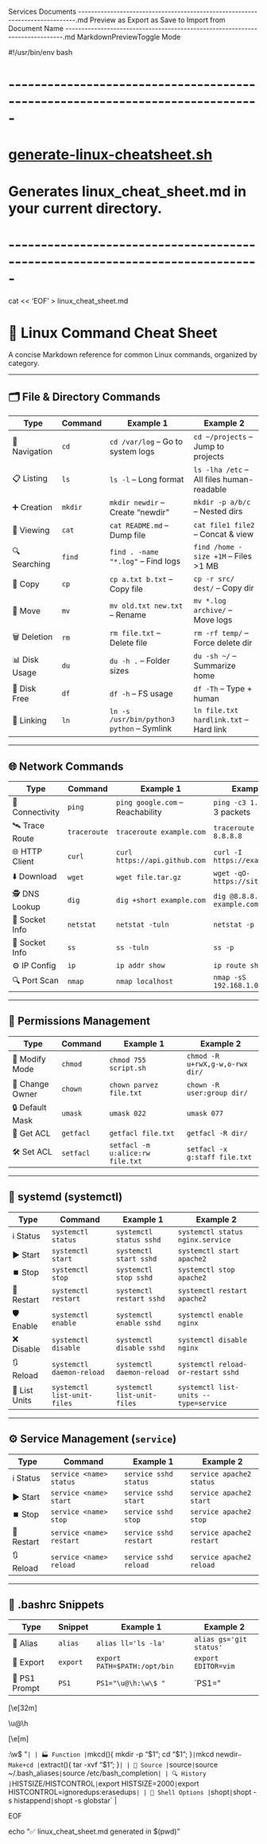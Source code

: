 Services
Documents
-----------------------------------------------------------------------------.md
Preview as 
Export as 
Save to 
Import from 
Document Name
-----------------------------------------------------------------------------.md
MarkdownPreviewToggle Mode
  
<p class="has-line-data" data-line-start="0" data-line-end="1">#!/usr/bin/env bash</p>
<h1 class="code-line" data-line-start=1 data-line-end=2 ><a id="_1"></a>-----------------------------------------------------------------------------</h1>
<h1 class="code-line" data-line-start=2 data-line-end=3 ><a id="generatelinuxcheatsheetsh_2"></a><a href="http://generate-linux-cheatsheet.sh">generate-linux-cheatsheet.sh</a></h1>
<h1 class="code-line" data-line-start=3 data-line-end=4 ><a id="Generates_linux_cheat_sheetmd_in_your_current_directory_3"></a>Generates linux_cheat_sheet.md in your current directory.</h1>
<h1 class="code-line" data-line-start=4 data-line-end=5 ><a id="_4"></a>-----------------------------------------------------------------------------</h1>
<p class="has-line-data" data-line-start="6" data-line-end="7">cat &lt;&lt; ‘EOF’ &gt; linux_cheat_sheet.md</p>
<h1 class="code-line" data-line-start=7 data-line-end=8 ><a id="_Linux_Command_Cheat_Sheet_7"></a>🐧 Linux Command Cheat Sheet</h1>
<p class="has-line-data" data-line-start="9" data-line-end="10">A concise Markdown reference for common Linux commands, organized by category.</p>
<hr>
<h2 class="code-line" data-line-start=13 data-line-end=14 ><a id="_File__Directory_Commands_13"></a>🗂️ File &amp; Directory Commands</h2>
<table class="table table-striped table-bordered">
<thead>
<tr>
<th>Type</th>
<th>Command</th>
<th>Example 1</th>
<th>Example 2</th>
</tr>
</thead>
<tbody>
<tr>
<td>📂 Navigation</td>
<td><code>cd</code></td>
<td><code>cd /var/log</code> – Go to system logs</td>
<td><code>cd ~/projects</code> – Jump to projects</td>
</tr>
<tr>
<td>📋 Listing</td>
<td><code>ls</code></td>
<td><code>ls -l</code> – Long format</td>
<td><code>ls -lha /etc</code> – All files human-readable</td>
</tr>
<tr>
<td>➕ Creation</td>
<td><code>mkdir</code></td>
<td><code>mkdir newdir</code> – Create “newdir”</td>
<td><code>mkdir -p a/b/c</code> – Nested dirs</td>
</tr>
<tr>
<td>📝 Viewing</td>
<td><code>cat</code></td>
<td><code>cat README.md</code> – Dump file</td>
<td><code>cat file1 file2</code> – Concat &amp; view</td>
</tr>
<tr>
<td>🔍 Searching</td>
<td><code>find</code></td>
<td><code>find . -name &quot;*.log&quot;</code> – Find logs</td>
<td><code>find /home -size +1M</code> – Files &gt;1 MB</td>
</tr>
<tr>
<td>📄 Copy</td>
<td><code>cp</code></td>
<td><code>cp a.txt b.txt</code> – Copy file</td>
<td><code>cp -r src/ dest/</code> – Copy dir</td>
</tr>
<tr>
<td>🚚 Move</td>
<td><code>mv</code></td>
<td><code>mv old.txt new.txt</code> – Rename</td>
<td><code>mv *.log archive/</code> – Move logs</td>
</tr>
<tr>
<td>🗑️ Deletion</td>
<td><code>rm</code></td>
<td><code>rm file.txt</code> – Delete file</td>
<td><code>rm -rf temp/</code> – Force delete dir</td>
</tr>
<tr>
<td>📊 Disk Usage</td>
<td><code>du</code></td>
<td><code>du -h .</code> – Folder sizes</td>
<td><code>du -sh ~/</code> – Summarize home</td>
</tr>
<tr>
<td>💾 Disk Free</td>
<td><code>df</code></td>
<td><code>df -h</code> – FS usage</td>
<td><code>df -Th</code> – Type + human</td>
</tr>
<tr>
<td>🔗 Linking</td>
<td><code>ln</code></td>
<td><code>ln -s /usr/bin/python3 python</code> – Symlink</td>
<td><code>ln file.txt hardlink.txt</code> – Hard link</td>
</tr>
</tbody>
</table>
<hr>
<h2 class="code-line" data-line-start=31 data-line-end=32 ><a id="_Network_Commands_31"></a>🌐 Network Commands</h2>
<table class="table table-striped table-bordered">
<thead>
<tr>
<th>Type</th>
<th>Command</th>
<th>Example 1</th>
<th>Example 2</th>
</tr>
</thead>
<tbody>
<tr>
<td>📶 Connectivity</td>
<td><code>ping</code></td>
<td><code>ping google.com</code> – Reachability</td>
<td><code>ping -c3 1.1.1.1</code> – 3 packets</td>
</tr>
<tr>
<td>🛰️ Trace Route</td>
<td><code>traceroute</code></td>
<td><code>traceroute example.com</code></td>
<td><code>traceroute -n 8.8.8.8</code></td>
</tr>
<tr>
<td>🌐 HTTP Client</td>
<td><code>curl</code></td>
<td><code>curl https://api.github.com</code></td>
<td><code>curl -I https://example.com</code></td>
</tr>
<tr>
<td>⬇️ Download</td>
<td><code>wget</code></td>
<td><code>wget file.tar.gz</code></td>
<td><code>wget -qO- https://site.com</code></td>
</tr>
<tr>
<td>🕵️ DNS Lookup</td>
<td><code>dig</code></td>
<td><code>dig +short example.com</code></td>
<td><code>dig @8.8.8.8 example.com</code></td>
</tr>
<tr>
<td>🔌 Socket Info</td>
<td><code>netstat</code></td>
<td><code>netstat -tuln</code></td>
<td><code>netstat -p</code></td>
</tr>
<tr>
<td>🔌 Socket Info</td>
<td><code>ss</code></td>
<td><code>ss -tuln</code></td>
<td><code>ss -p</code></td>
</tr>
<tr>
<td>⚙️ IP Config</td>
<td><code>ip</code></td>
<td><code>ip addr show</code></td>
<td><code>ip route show</code></td>
</tr>
<tr>
<td>🔍 Port Scan</td>
<td><code>nmap</code></td>
<td><code>nmap localhost</code></td>
<td><code>nmap -sS 192.168.1.0/24</code></td>
</tr>
</tbody>
</table>
<hr>
<h2 class="code-line" data-line-start=47 data-line-end=48 ><a id="_Permissions_Management_47"></a>🔐 Permissions Management</h2>
<table class="table table-striped table-bordered">
<thead>
<tr>
<th>Type</th>
<th>Command</th>
<th>Example 1</th>
<th>Example 2</th>
</tr>
</thead>
<tbody>
<tr>
<td>🔑 Modify Mode</td>
<td><code>chmod</code></td>
<td><code>chmod 755 script.sh</code></td>
<td><code>chmod -R u+rwX,g-w,o-rwx dir/</code></td>
</tr>
<tr>
<td>👤 Change Owner</td>
<td><code>chown</code></td>
<td><code>chown parvez file.txt</code></td>
<td><code>chown -R user:group dir/</code></td>
</tr>
<tr>
<td>🔒 Default Mask</td>
<td><code>umask</code></td>
<td><code>umask 022</code></td>
<td><code>umask 077</code></td>
</tr>
<tr>
<td>📜 Get ACL</td>
<td><code>getfacl</code></td>
<td><code>getfacl file.txt</code></td>
<td><code>getfacl -R dir/</code></td>
</tr>
<tr>
<td>🛠️ Set ACL</td>
<td><code>setfacl</code></td>
<td><code>setfacl -m u:alice:rw file.txt</code></td>
<td><code>setfacl -x g:staff file.txt</code></td>
</tr>
</tbody>
</table>
<hr>
<h2 class="code-line" data-line-start=59 data-line-end=60 ><a id="_systemd_systemctl_59"></a>🔧 systemd (systemctl)</h2>
<table class="table table-striped table-bordered">
<thead>
<tr>
<th>Type</th>
<th>Command</th>
<th>Example 1</th>
<th>Example 2</th>
</tr>
</thead>
<tbody>
<tr>
<td>ℹ️ Status</td>
<td><code>systemctl status</code></td>
<td><code>systemctl status sshd</code></td>
<td><code>systemctl status nginx.service</code></td>
</tr>
<tr>
<td>▶️ Start</td>
<td><code>systemctl start</code></td>
<td><code>systemctl start sshd</code></td>
<td><code>systemctl start apache2</code></td>
</tr>
<tr>
<td>⏹️ Stop</td>
<td><code>systemctl stop</code></td>
<td><code>systemctl stop sshd</code></td>
<td><code>systemctl stop apache2</code></td>
</tr>
<tr>
<td>🔄 Restart</td>
<td><code>systemctl restart</code></td>
<td><code>systemctl restart sshd</code></td>
<td><code>systemctl restart apache2</code></td>
</tr>
<tr>
<td>🛡️ Enable</td>
<td><code>systemctl enable</code></td>
<td><code>systemctl enable sshd</code></td>
<td><code>systemctl enable nginx</code></td>
</tr>
<tr>
<td>❌ Disable</td>
<td><code>systemctl disable</code></td>
<td><code>systemctl disable sshd</code></td>
<td><code>systemctl disable nginx</code></td>
</tr>
<tr>
<td>🔃 Reload</td>
<td><code>systemctl daemon-reload</code></td>
<td><code>systemctl daemon-reload</code></td>
<td><code>systemctl reload-or-restart sshd</code></td>
</tr>
<tr>
<td>📜 List Units</td>
<td><code>systemctl list-unit-files</code></td>
<td><code>systemctl list-unit-files</code></td>
<td><code>systemctl list-units --type=service</code></td>
</tr>
</tbody>
</table>
<hr>
<h2 class="code-line" data-line-start=74 data-line-end=75 ><a id="_Service_Management_service_74"></a>⚙️ Service Management (<code>service</code>)</h2>
<table class="table table-striped table-bordered">
<thead>
<tr>
<th>Type</th>
<th>Command</th>
<th>Example 1</th>
<th>Example 2</th>
</tr>
</thead>
<tbody>
<tr>
<td>ℹ️ Status</td>
<td><code>service &lt;name&gt; status</code></td>
<td><code>service sshd status</code></td>
<td><code>service apache2 status</code></td>
</tr>
<tr>
<td>▶️ Start</td>
<td><code>service &lt;name&gt; start</code></td>
<td><code>service sshd start</code></td>
<td><code>service apache2 start</code></td>
</tr>
<tr>
<td>⏹️ Stop</td>
<td><code>service &lt;name&gt; stop</code></td>
<td><code>service sshd stop</code></td>
<td><code>service apache2 stop</code></td>
</tr>
<tr>
<td>🔄 Restart</td>
<td><code>service &lt;name&gt; restart</code></td>
<td><code>service sshd restart</code></td>
<td><code>service apache2 restart</code></td>
</tr>
<tr>
<td>🔃 Reload</td>
<td><code>service &lt;name&gt; reload</code></td>
<td><code>service sshd reload</code></td>
<td><code>service apache2 reload</code></td>
</tr>
</tbody>
</table>
<hr>
<h2 class="code-line" data-line-start=86 data-line-end=87 ><a id="_bashrc_Snippets_86"></a>📝 .bashrc Snippets</h2>
<table class="table table-striped table-bordered">
<thead>
<tr>
<th>Type</th>
<th>Snippet</th>
<th>Example 1</th>
<th>Example 2</th>
</tr>
</thead>
<tbody>
<tr>
<td>🔗 Alias</td>
<td><code>alias</code></td>
<td><code>alias ll='ls -la'</code></td>
<td><code>alias gs='git status'</code></td>
</tr>
<tr>
<td>🌿 Export</td>
<td><code>export</code></td>
<td><code>export PATH=$PATH:/opt/bin</code></td>
<td><code>export EDITOR=vim</code></td>
</tr>
<tr>
<td>🎨 PS1 Prompt</td>
<td><code>PS1</code></td>
<td><code>PS1=&quot;\u@\h:\w\$ &quot;</code></td>
<td>`PS1=&quot;</td>
</tr>
</tbody>
</table>
<p class="has-line-data" data-line-start="94" data-line-end="95">[\e[32m]</p>
<p class="has-line-data" data-line-start="96" data-line-end="97">\u@\h</p>
<p class="has-line-data" data-line-start="98" data-line-end="99">[\e[m]</p>
<p class="has-line-data" data-line-start="100" data-line-end="105">:\w$ &quot;<code>| | 🏭 Function |</code>mkcd(){ mkdir -p “$1”; cd “$1”; }<code>|</code>mkcd newdir<code>– Make+cd |</code>extract(){ tar -xvf “$1”; }<code>| | 📜 Source |</code>source<code>|</code>source ~/.bash_aliases<code>|</code>source /etc/bash_completion<code>| | 🔍 History |</code>HISTSIZE/HISTCONTROL<code>|</code>export HISTSIZE=2000<code>|</code>export HISTCONTROL=ignoredups:erasedups<code>| | 🔔 Shell Options |</code>shopt<code>|</code>shopt -s histappend<code>|</code>shopt -s globstar`                    |</p>
<p class="has-line-data" data-line-start="106" data-line-end="107">EOF</p>
<p class="has-line-data" data-line-start="108" data-line-end="109">echo “✅ linux_cheat_sheet.md generated in $(pwd)”</p>
